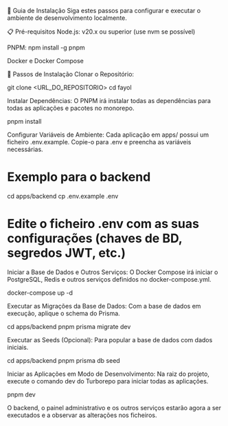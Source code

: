 🔧 Guia de Instalação
Siga estes passos para configurar e executar o ambiente de desenvolvimento localmente.

📋 Pré-requisitos
Node.js: v20.x ou superior (use nvm se possível)

PNPM: npm install -g pnpm

Docker e Docker Compose

🚀 Passos de Instalação
Clonar o Repositório:

git clone <URL_DO_REPOSITORIO>
cd fayol

Instalar Dependências:
O PNPM irá instalar todas as dependências para todas as aplicações e pacotes no monorepo.

pnpm install

Configurar Variáveis de Ambiente:
Cada aplicação em apps/ possui um ficheiro .env.example. Copie-o para .env e preencha as variáveis necessárias.

# Exemplo para o backend
cd apps/backend
cp .env.example .env
# Edite o ficheiro .env com as suas configurações (chaves de BD, segredos JWT, etc.)

Iniciar a Base de Dados e Outros Serviços:
O Docker Compose irá iniciar o PostgreSQL, Redis e outros serviços definidos no docker-compose.yml.

docker-compose up -d

Executar as Migrações da Base de Dados:
Com a base de dados em execução, aplique o schema do Prisma.

cd apps/backend
pnpm prisma migrate dev

Executar as Seeds (Opcional):
Para popular a base de dados com dados iniciais.

cd apps/backend
pnpm prisma db seed

Iniciar as Aplicações em Modo de Desenvolvimento:
Na raiz do projeto, execute o comando dev do Turborepo para iniciar todas as aplicações.

pnpm dev

O backend, o painel administrativo e os outros serviços estarão agora a ser executados e a observar as alterações nos ficheiros.

